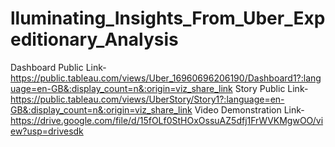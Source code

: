 # lluminating_Insights_From_Uber_Expeditionary_Analysis


Dashboard Public Link- https://public.tableau.com/views/Uber_16960696206190/Dashboard1?:language=en-GB&:display_count=n&:origin=viz_share_link
Story Public Link-https://public.tableau.com/views/UberStory/Story1?:language=en-GB&:display_count=n&:origin=viz_share_link
Video Demonstration Link-https://drive.google.com/file/d/15fOLf0StHOxOssuAZ5dfj1FrWVKMgwOO/view?usp=drivesdk
